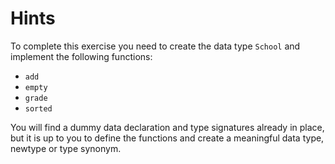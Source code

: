# Hints

To complete this exercise you need to create the data type `School`
and implement the following functions:

- `add`
- `empty`
- `grade`
- `sorted`

You will find a dummy data declaration and type signatures already in
place, but it is up to you to define the functions and create a meaningful
data type, newtype or type synonym.
